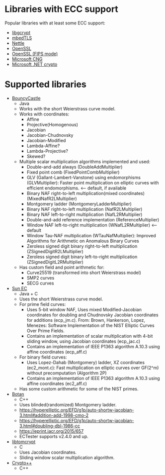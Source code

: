 ---
---
# Libraries with ECC support

Popular libraries with at least some ECC support:

 - [libgcrypt](https://www.gnupg.org/related_software/libgcrypt/)
 - [mbedTLS](https://tls.mbed.org/)
 - [Nettle](http://www.lysator.liu.se/~nisse/nettle/)
 - [OpenSSL](https://www.openssl.org/)
 - [OpenSSL (FIPS mode)](https://www.openssl.org/docs/fipsnotes.html)
 - [Microsoft CNG](https://msdn.microsoft.com/en-us/library/windows/desktop/aa376210(v=vs.85).aspx)
 - [Microsoft .NET crypto](https://docs.microsoft.com/en-us/dotnet/standard/security/cryptography-model)
 
# Supported libraries

 - [BouncyCastle](https://bouncycastle.org/java.html)
    - Java
    - Works with the short Weierstrass curve model.
    - Works with coordinates:
      - Affine
      - Projective(Homogenous)
      - Jacobian
      - Jacobian-Chudnovsky
      - Jacobian-Modified
      - Lambda-Affine?
      - Lambda-Projective?
      - Skewed?
    - Multiple scalar multiplication algorithms implemented and used:
      - Double-and-add always (DoubleAddMultiplier)
      - Fixed point comb (FixedPointCombMultiplier)
      - GLV (Gallant-Lambert-Vanstone) using endomorphisms (GLVMultiplier): Faster point multiplication on elliptic curves with efficient endomorphisms. <-- default, if available
      - Binary NAF right-to-left multiplication(mixed coordinates) (MixedNafR2LMultiplier)
      - Montgomery ladder (MontgomeryLadderMultiplier)
      - Binary NAF right-to-left multiplication (NafR2LMultiplier)
      - Binary NAF left-to-right multiplication (NafL2RMultiplier)
      - Double-and-add reference implementation (ReferenceMultiplier)
      - Window NAF left-to-right multiplication (WNafL2RMultiplier) <-- default
      - Window Tau-NAF multiplication (WTauNafMultiplier): Improved Algorithms for Arithmetic on Anomalous Binary Curves
      - Zeroless signed digit binary right-to-left multiplication (ZSignedDigitR2LMultiplier)
      - Zeroless signed digit binary left-to-right multiplication (ZSignedDigitL2RMultiplier)
    - Has custom field and point arithmetic for:
      - Curve25519 (transformed into short Weierstrass model)
      - SMP2 curves
      - SECG curves
 - [Sun EC](https://docs.oracle.com/javase/7/docs/technotes/guides/security/SunProviders.html#SunEC)
    - Java + C
    - Uses the short Weierstrass curve model.
    - For prime field curves:
      - Uses 5-bit window NAF, Uses mixed Modified-Jacobian coordinates
        for doubling and Chudnovsky Jacobian coordinates for additions (ecp_jm.c). From:
        Brown, Hankerson, Lopez, Menezes: Software Implementation of the NIST Elliptic Curves Over Prime Fields.
      - Contains an implementation of scalar multiplication with 4-bit sliding window, using Jacobian coordinates (ecp_jac.c)
      - Contains an implementation of IEEE P1363 algorithm A.10.3 using affine coordinates (ecp_aff.c)
    - For binary field curves:
      - Uses Lopez-Dahab (Montgomery) ladder, XZ coordinates (ec2_mont.c): Fast multiplication on elliptic curves over GF(2^m) without precomputation (Algorithm 2P)
      - Contains an implementation of IEEE P1363 algorithm A.10.3 using affine coordinates (ec2_aff.c)
    - Has some custom arithmetic for some of the NIST primes.
 - [Botan](https://botan.randombit.net/)
    - C++
    - Uses blinded(randomized) Montgomery ladder.
    - <https://hyperelliptic.org/EFD/g1p/auto-shortw-jacobian-3.html#addition-add-1998-cmo-2>
    - <https://hyperelliptic.org/EFD/g1p/auto-shortw-jacobian-3.html#doubling-dbl-1986-cc>
    - <https://eprint.iacr.org/2015/657>
    - ECTester supports v2.4.0 and up.
 - [libtomcrypt](http://www.libtom.net/LibTomCrypt/)
    - C
    - Uses Jacobian coordinates.
    - Sliding window scalar multiplication algorithm.
 - [Crypto++](https://cryptopp.com/)
    - C++